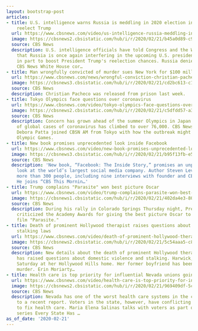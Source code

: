```yaml
---
layout: bootstrap-post
articles:
- title: U.S. intelligence warns Russia is meddling in 2020 election in part to help
    reelect Trump
  url: https://www.cbsnews.com/video/us-intelligence-russia-meddling-in-2020-election-in-part-to-help-reelect-president-trump/
  image: https://cbsnews2.cbsistatic.com/hub/i/r/2020/02/21/b45a0d89-c929-4545-baa0-9d6b678ec42c/thumbnail/1200x630/e25fe5332a2d11e3f3b4e9156a77e519/cbsn-fusion-us-intelligence-russia-meddling-in-2020-election-in-part-to-help-reelect-president-trump-thumbnail-449243.jpg
  source: CBS News
  description: U.S. intelligence officials have told Congress and the White House
    that Russia is once again interfering in the upcoming U.S. presidential election,
    in part to boost President Trump's reelection chances. Russia denies this accusation.
    CBS News White House cor…
- title: Man wrongfully convicted of murder sues New York for $100 million
  url: https://www.cbsnews.com/news/wrongful-conviction-christian-pacheco-man-wrongfully-convicted-of-murder-sues-new-york/
  image: https://cbsnews3.cbsistatic.com/hub/i/r/2020/02/21/cd2bc613-c1d7-4fd1-b825-6b537791faef/thumbnail/1200x630/788f7d38d9109efb3a8c1cdcfef0c450/christian-pacheco.jpg
  source: CBS News
  description: Christian Pacheco was released from prison last week.
- title: Tokyo Olympics face questions over coronavirus
  url: https://www.cbsnews.com/video/tokyo-olympics-face-questions-over-coronavirus/
  image: https://cbsnews2.cbsistatic.com/hub/i/r/2020/02/21/c5dfdd57-a303-4b63-b31b-16fb0c406426/thumbnail/1200x630/5d6227334b639a9096251ed5914096b1/0221-cbsnam-tokoyoolymipcs-2032192-640x360.jpg
  source: CBS News
  description: Concern has grown ahead of the summer Olympics in Japan as the number
    of global cases of coronavirus has climbed to over 76,000. CBS News foreign correspondent
    Debora Patta joined CBSN AM from Tokyo with how the outbreak might affect the
    Olympic Games.
- title: New book promises unprecedented look inside Facebook
  url: https://www.cbsnews.com/video/new-book-promises-unprecedented-look-inside-facebook/
  image: https://cbsnews3.cbsistatic.com/hub/i/r/2020/02/21/b95f13fb-e5dd-4eff-a00f-9d84d9a9c6d7/thumbnail/1200x630/bf165a92798e3ec7eaff8cb29a51e917/0221-ctm-levyinside-levy-2032179-640x360.jpg
  source: CBS News
  description: 'New book, “Facebook: The Inside Story,” promises an unprecedented
    look at the world’s largest social media company. Author Steven Levy interviewed
    more than 300 people, including nine interviews with founder and CEO, Mark Zuckerberg.
    He joins “CBS This Mornin…'
- title: Trump complains "Parasite" won best picture Oscar
  url: https://www.cbsnews.com/video/trump-complains-parasite-won-best-picture-oscar/
  image: https://cbsnews1.cbsistatic.com/hub/i/r/2020/02/21/402da4e3-80cb-4674-98ee-78f836037fd2/thumbnail/1200x630/baa13d8f411332512af1e198ea49894b/trumpslamsparasite-2032185-640x360.jpg
  source: CBS News
  description: During his rally in Colorado Springs Thursday night, President Trump
    criticized the Academy Awards for giving the best picture Oscar to the South Korean
    film "Parasite."
- title: Death of prominent Hollywood therapist raises questions about domestic violence,
    stalking laws
  url: https://www.cbsnews.com/video/death-of-prominent-hollywood-therapist-raises-questions-about-domestic-violence-stalking-laws/
  image: https://cbsnews2.cbsistatic.com/hub/i/r/2020/02/21/5c54aaa5-c80b-4653-956e-83302150241d/thumbnail/1200x630/a0c12ccee680be2a797d0fdf547c57b3/0221-ctm-48hours-moriarty-2032161-640x360.jpg
  source: CBS News
  description: New details about the death of prominent Hollywood therapist Amie Harwick
    has raised questions about domestic violence and stalking. Harwick, 38, was killed
    Saturday at her Hollywood Hills home. Her former boyfriend has been charged with
    murder. Erin Moriarty…
- title: Health care is top priority for influential Nevada unions going into caucus
  url: https://www.cbsnews.com/video/health-care-is-top-priority-for-influential-nevada-unions-going-into-caucus/
  image: https://cbsnews2.cbsistatic.com/hub/i/r/2020/02/21/969409df-5c36-4083-b832-47390700b543/thumbnail/1200x630/b446ebe93c7c96f70d0636acf95c60ce/0221-ctm-healthcarenevada-salina-2032169-640x360.jpg
  source: CBS News
  description: Nevada has one of the worst health care systems in the country, according
    to a recent report. Voters in the state, however, have conflicting views on how
    to fix health care. Maria Elena Salinas talks with voters as part of the CBS News
    series Every State Has …
as_of_date: '2020-02-21'
---
```


